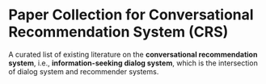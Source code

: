 # Paper Collection for Conversational Recommendation System (CRS)
A curated list of existing literature on the **conversational recommendation system**, i.e., **information-seeking dialog system**, which is the intersection of dialog system and recommender systems.

